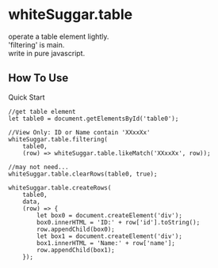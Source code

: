 # whiteSuggar.table
operate a table element lightly.   
'filtering' is main.    
write in pure javascript.     

## How To Use
Quick Start
```
//get table element 
let table0 = document.getElementsById('table0');

//View Only: ID or Name contain 'XXxxXx'
whiteSuggar.table.filtering(
    table0,
    (row) => whiteSuggar.table.likeMatch('XXxxXx', row));

//may not need...
whiteSuggar.table.clearRows(table0, true);

whiteSuggar.table.createRows(
    table0, 
    data, 
    (row) => {
        let box0 = document.createElement('div');
        box0.innerHTML = 'ID:' + row['id'].toString();
        row.appendChild(box0);
        let box1 = document.createElement('div');
        box1.innerHTML = 'Name:' + row['name'];
        row.appendChild(box1);
    });
```
